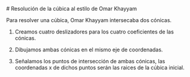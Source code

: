 # Resolución de la cúbica al estilo de Omar Khayyam

Para resolver una cúbica, Omar Khayyam intersecaba dos cónicas.

1. Creamos cuatro deslizadores para los cuatro coeficientes de las cónicas.

2. Dibujamos ambas cónicas en el mismo eje de coordenadas.

3. Señalamos los puntos de intersección de ambas cónicas, las coordenadas x de dichos puntos serán las raices de la cúbica inicial.
